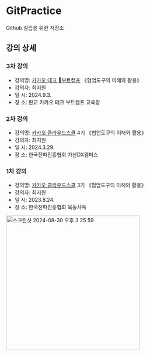 # GitPractice
Github 실습을 위한 저장소

## 강의 상세 

### 3차 강의
- 강의명: [카카오 테크 부트캠프]([http://kakaocloudschool.rapa.or.kr/ft/main.do](https://tech.kakao.com/posts/628)) 《협업도구의 이해와 활용》
- 강의자: 최지원
- 일 시: 2024.9.3.
- 장 소: 판교 카카오 테크 부트캠프 교육장

### 2차 강의
- 강의명: [카카오 클라우드스쿨](http://kakaocloudschool.rapa.or.kr/ft/main.do) 4기 《협업도구의 이해와 활용》
- 강의자: 최지원
- 일 시: 2024.3.29.
- 장 소: 한국전파진흥협회 가산DX캠퍼스

### 1차 강의
- 강의명: [카카오 클라우드스쿨](http://kakaocloudschool.rapa.or.kr/ft/main.do) 3기 《협업도구의 이해와 활용》
- 강의자: 최지원
- 일 시: 2023.8.24.
- 장 소: 한국전파진흥협회 목동사옥
<img width="367" alt="스크린샷 2024-08-30 오후 3 25 59" src="https://github.com/user-attachments/assets/7f595cdc-1a48-4331-b77b-40dca803c61a">


   
